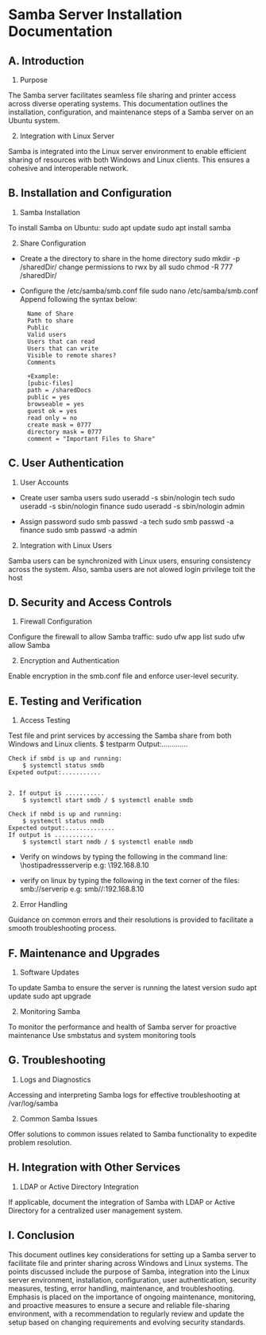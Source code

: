 ﻿ Samba Server Installation Documentation
  ===

 A. Introduction
---

 1. Purpose

The Samba server facilitates seamless file sharing and printer access across diverse operating systems. This documentation outlines the installation, configuration, and maintenance steps of a Samba server on an Ubuntu system.

 2. Integration with Linux Server
    
Samba is integrated into the Linux server environment to enable efficient sharing of resources with both Windows and Linux clients. This ensures a cohesive and interoperable network.

 B. Installation and Configuration
 ---

 1. Samba Installation
    
To install Samba on Ubuntu:
sudo apt update
sudo apt install samba

2. Share Configuration

+ Create a the directory to share in the home directory
sudo mkdir -p /sharedDir/
change permissions to rwx by all
sudo chmod -R 777 /sharedDir/

+ Configure the /etc/samba/smb.conf file
sudo nano /etc/samba/smb.conf
Append following the syntax below:

  		Name of Share
		Path to share
		Public
		Valid users
		Users that can read
		Users that can write
		Visible to remote shares?
		Comments

		+Example:
		[pubic-files]
		path = /sharedDocs
		public = yes
		browseable = yes
		guest ok = yes
		read only = no
		create mask = 0777
		directory mask = 0777
		comment = "Important Files to Share"

 C. User Authentication
 ---

1. User Accounts
+ Create user samba users
sudo useradd -s sbin/nologin tech
sudo useradd -s sbin/nologin finance
sudo useradd -s sbin/nologin admin

+ Assign password
sudo smb passwd -a tech
sudo smb passwd -a finance
sudo smb passwd -a admin


 2. Integration with Linux Users

Samba users can be synchronized with Linux users, ensuring consistency across the system. Also, samba users are not alowed login privilege toit the host


 D. Security and Access Controls
 ---

 1. Firewall Configuration

Configure the firewall to allow Samba traffic:
sudo ufw app list
sudo ufw allow Samba

 2. Encryption and Authentication
    
Enable encryption in the smb.conf file and enforce user-level security.

 E. Testing and Verification
 ---

 1. Access Testing

Test file and print services by accessing the Samba share from both Windows and Linux clients.
$ testparm
	Output:.............
	
	Check if smbd is up and running:
		$ systemctl status smdb
	Expeted output:...........
	
	
	2. If output is ...........
		$ systemctl start smdb / $ systemctl enable smdb
		
	Check if nmbd is up and running:
		$ systemctl status nmdb
	Expected output:..............
	If output is ...........
		$ systemctl start nmdb / $ systemctl enable nmdb

+ Verify on windows by typing the following in the command line:
\\hostipadressserverip
e.g: \\192.168.8.10

+ verify on linux by typing the following in the text corner of the files:
smb://serverip
e.g: smb//:192.168.8.10

 2. Error Handling

Guidance on common errors and their resolutions is provided to facilitate a smooth troubleshooting process.

 F. Maintenance and Upgrades
 ---

 1. Software Updates

To update Samba to ensure the server is running the latest version
sudo apt update
sudo apt upgrade

 2. Monitoring Samba

To monitor the performance and health of Samba server for proactive maintenance
Use smbstatus and system monitoring tools

 G. Troubleshooting
 ---

 1. Logs and Diagnostics

Accessing and interpreting Samba logs for effective troubleshooting at /var/log/samba

 2. Common Samba Issues

Offer solutions to common issues related to Samba functionality to expedite problem resolution.

 H. Integration with Other Services
 ---

 1. LDAP or Active Directory Integration

If applicable, document the integration of Samba with LDAP or Active Directory for a centralized user management system.

I. Conclusion
---



This document outlines key considerations for setting up a Samba server to facilitate file and printer sharing across Windows and Linux systems. The points discussed include the purpose of Samba, integration into the Linux server environment, installation, configuration, user authentication, security measures, testing, error handling, maintenance, and troubleshooting. Emphasis is placed on the importance of ongoing maintenance, monitoring, and proactive measures to ensure a secure and reliable file-sharing environment, with a recommendation to regularly review and update the setup based on changing requirements and evolving security standards.
